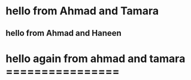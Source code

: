 # hello from Ahmad and Tamara

## hello from Ahmad and Haneen

# hello again from ahmad and tamara ================